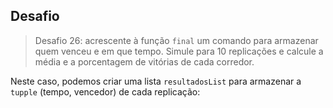 ## Desafio
> Desafio 26: acrescente à função `final` um comando para armazenar quem venceu e em que tempo. Simule para 10 replicações e calcule a média e a porcentagem de vitórias de cada corredor. 

Neste caso, podemos criar uma lista `resultadosList` para armazenar a `tupple` (tempo, vencedor) de cada replicação:
